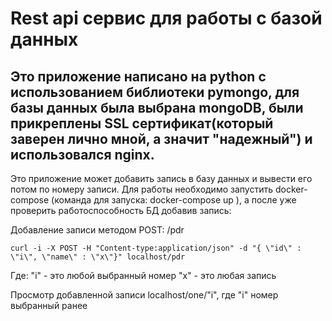 # Rest api сервис для работы с базой данных

Это приложение написано на python с использованием библиотеки pymongo, для базы данных была выбрана mongoDB, были прикреплены SSL сертификат(который заверен лично мной, а значит "надежный") и использовался nginx.
---
Это приложение может добавить запись в базу данных и вывести его потом по номеру записи.
Для работы необходимо запустить docker-compose (команда для запуска: docker-compose up ), а после уже проверить работоспособность БД добавив запись: 

Добавление записи методом POST: /pdr

`curl -i -X POST -H "Content-type:application/json" -d "{ \"id\" : \"i\", \"name\" : \"x\"}" localhost/pdr`

Где: "i" - это любой выбранный номер 
     "x" - это любая запись 

Просмотр добавленной записи localhost/one/"i", где "i" номер выбранный ранее  

